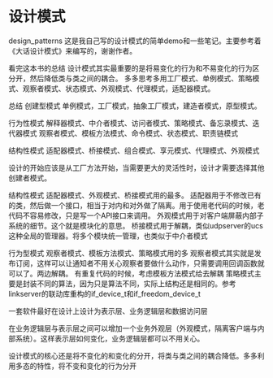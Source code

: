 
# 设计模式
design_patterns
这是我自己写的设计模式的简单demo和一些笔记。主要参考着《大话设计模式》来编写的，谢谢作者。

看完这本书的总结
设计模式其实最重要的是将易变化的行为和不易变化的行为区分开，然后降低类与类之间的耦合。
多多思考多用工厂模式、单例模式、策略模式、观察者模式、状态模式、外观模式、代理模式，适配器模式。

总结
创建型模式
单例模式，工厂模式，抽象工厂模式，建造者模式，原型模式。

行为性模式
解释器模式、中介者模式、访问者模式、策略模式、备忘录模式、迭代器模式
观察者模式、模板方法模式、命令模式、状态模式、职责链模式

结构性模式
适配器模式、桥接模式、组合模式、享元模式、代理模式、外观模式


设计的开始应该是从工厂方法开始，当需要更大的灵活性时，设计才需要选择其他创建者模式。

结构性模式
适配器模式、外观模式、桥接模式用的最多。
适配器用于不修改已有的类，然后做一个接口，相当于对内和对外做了隔离。用于使用老代码的时候，老代码不容易修改，只是写一个API接口来调用。
外观模式用于对客户端屏蔽内部子系统的细节。这个就是模块化的意思。
桥接模式用于解耦，类似udpserver的ucs这种全局的管理器。将多个模块统一管理，也类似于中介者模式


行为型模式
观察者模式、模板方法模式、策略模式用的多
观察者模式其实就是发布订阅，这样可以让通知者不用关心观察者要做什么动作，只需要调用回调函数就可以了。两边解耦。
有重复代码的时候，考虑模板方法模式给去解耦
策略模式主要是封装不同的算法，因为只是算法不同，实际上结构还是相同的。参考linkserver的联动库重构的if_device_t和if_freedom_device_t

一套软件最好在设计上设计为表示层、业务逻辑层和数据访问层

在业务逻辑层与表示层之间可以增加一个业务外观层（外观模式，隔离客户端与内部系统）。这样表示层如何变化，业务逻辑层都可以不用关心。

设计模式的核心还是将不变化的和变化的分开，将类与类之间的耦合降低。多多利用多态的特性，将不变和变化的行为分开